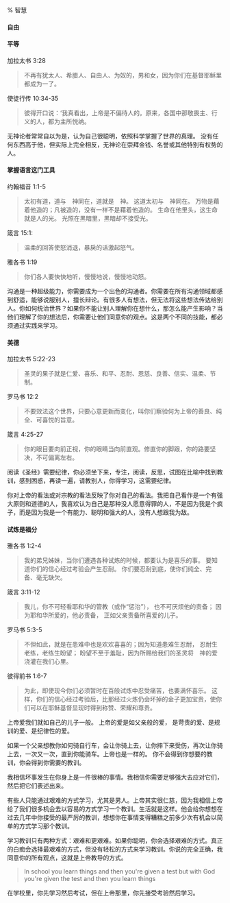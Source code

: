 % 智慧

#### 自由

#### 平等

加拉太书 3:28

> 不再有犹太人、希腊人、自由人、为奴的，男和女，因为你们在基督耶稣里都成为一了。

使徒行传 10:34-35

> 彼得开口说：‘我真看出，上帝是不偏待人的。原来，各国中那敬畏主、行义的人，都为主所悦纳。

无神论者常常自以为是，认为自己很聪明，依照科学掌握了世界的真理。
没有任何东西高于他，但实际上完全相反，无神论在崇拜金钱、名誉或其他特别有权势的人。

#### 掌握语言这门工具

约翰福音 1:1-5

> 太初有道，道与　神同在，道就是　神。 这道太初与　神同在。 万物是藉着他造的；凡被造的，没有一样不是藉着他造的。 生命在他里头，这生命就是人的光。 光照在黑暗里，黑暗却不接受光。

箴言 15:1:

> 温柔的回答使怒消退，暴戾的话激起怒气。

雅各书 1:19

> 你们各人要快快地听，慢慢地说，慢慢地动怒。

沟通是一种超级能力，你需要成为一个出色的沟通者。你需要在所有沟通领域都感到舒适，能够说服别人，擅长辩论。有很多人有想法，但无法将这些想法传达给别人。你如何统治世界？如果你不能让别人理解你在想什么，那怎么能产生影响？当他们理解了你的想法后，你需要让他们同意你的观点。这是两个不同的技能，都必须通过实践来学习。

#### 美德

加拉太书 5:22-23

> 圣灵的果子就是仁爱、喜乐、和平、忍耐、恩慈、良善、信实、温柔、节制。

罗马书 12:2

> 不要效法这个世界，只要心意更新而变化，叫你们察验何为上帝的善良、纯全、可喜悦的旨意。

箴言 4:25-27

> 你的眼目要向前正视，你的眼睛当向前直观。修直你的脚跟，你的路要坚决，不可偏离左右。

阅读《圣经》需要纪律，你必须坐下来，专注，阅读，反思，试图在比喻中找到教训，感到困惑，再读一遍，请教别人，你得学习，这需要纪律。

你对上帝的看法或对宗教的看法反映了你对自己的看法。我把自己看作是一个有强大原则和道德的人，我喜欢认为自己是那种没人愿意得罪的人，不是因为我是个疯子，而是因为我是一个有能力、聪明和强大的人，没有人想跟我为敌。

#### 试炼是福分

雅各书 1:2-4

> 我的弟兄姊妹，当你们遭遇各种试炼的时候，都要认为是喜乐的事。
> 要知道你们的信心经过考验会产生忍耐。
> 你们要忍耐到底，使你们纯全、完备、毫无缺欠。

箴言 3:11-12

> 我儿，你不可轻看耶和华的管教（或作“惩治”），
> 也不可厌烦他的责备；
> 因为耶和华所爱的，他必责备，
> 正如父亲责备所喜爱的儿子。

罗马书 5:3-5

> 不但如此，就是在患难中也是欢欢喜喜的；因为知道患难生忍耐， 忍耐生老练，老练生盼望； 盼望不至于羞耻，因为所赐给我们的圣灵将　神的爱浇灌在我们心里。

彼得前书 1:6-7

> 为此，即使现今你们必须暂时在百般试炼中忍受痛苦，也要满怀喜乐。
> 这样，你们的信心经过考验后，比那经过火炼仍会坏掉的金子更加宝贵，使你们可以在耶稣基督显现时得到称赞、荣耀和尊贵。

上帝爱我们就如自己的儿子一般。
上帝的爱是如父亲般的爱，
是苛责的爱、是规训的爱、是纪律性的爱。

如果一个父亲想教你如何骑自行车，会让你骑上去，让你摔下来受伤，再次让你骑上去，一次又一次，直到你能骑车。上帝也是一样的。
你不会得到你想要的教训，你会得到你需要的教训。

我相信坏事发生在你身上是一件很棒的事情。我相信你需要足够强大去应对它们，然后把它们表述出来。

有些人只能通过艰难的方式学习，尤其是男人。上帝其实很仁慈，因为我相信上帝给了我们很多机会去以容易的方式学习一个教训。生活就是这样。他会给你想想在过去几年中你接受的最严厉的教训，想想你在事情变得糟糕之前多少次有机会以简单的方式学习那个教训。

学习教训只有两种方式：艰难和更艰难。如果你聪明，你会选择艰难的方式。真正的白痴会选择最艰难的方式，但没有轻松的方式来学习教训。你说的完全正确，我同意你的所有观点，这就是上帝教导的方式。

> In school you learn things and then you're given a test but with God you're given the test and then you learn things

在学校里，你先学习然后考试，但在上帝那里，你先接受考验然后学习。

